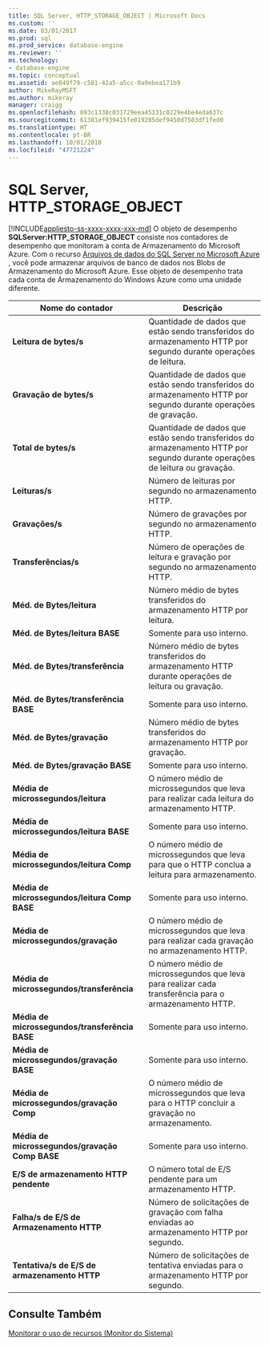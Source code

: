 ```yaml
---
title: SQL Server, HTTP_STORAGE_OBJECT | Microsoft Docs
ms.custom: ''
ms.date: 03/01/2017
ms.prod: sql
ms.prod_service: database-engine
ms.reviewer: ''
ms.technology:
- database-engine
ms.topic: conceptual
ms.assetid: ae849f79-c581-42a5-a5cc-0a9ebea171b9
author: MikeRayMSFT
ms.author: mikeray
manager: craigg
ms.openlocfilehash: 693c1338c031729eea45131c0229e4be4eda637c
ms.sourcegitcommit: 61381ef939415fe019285def9450d7583df1fed0
ms.translationtype: HT
ms.contentlocale: pt-BR
ms.lasthandoff: 10/01/2018
ms.locfileid: "47721224"
---
```

# <a name="sql-server-httpstorageobject"></a>SQL Server, HTTP_STORAGE_OBJECT
[!INCLUDE[appliesto-ss-xxxx-xxxx-xxx-md](../../includes/appliesto-ss-xxxx-xxxx-xxx-md.md)]
  O objeto de desempenho **SQLServer:HTTP_STORAGE_OBJECT** consiste nos contadores de desempenho que monitoram a conta de Armazenamento do Microsoft Azure. Com o recurso [Arquivos de dados do SQL Server no Microsoft Azure](../../relational-databases/databases/sql-server-data-files-in-microsoft-azure.md) , você pode armazenar arquivos de banco de dados nos Blobs de Armazenamento do Microsoft Azure. Esse objeto de desempenho trata cada conta de Armazenamento do Windows Azure como uma unidade diferente.  
  
|Nome do contador|Descrição|  
|------------------|-----------------|  
|**Leitura de bytes/s**|Quantidade de dados que estão sendo transferidos do armazenamento HTTP por segundo durante operações de leitura.|  
|**Gravação de bytes/s**|Quantidade de dados que estão sendo transferidos do armazenamento HTTP por segundo durante operações de gravação.|  
|**Total de bytes/s**|Quantidade de dados que estão sendo transferidos do armazenamento HTTP por segundo durante operações de leitura ou gravação.|  
|**Leituras/s**|Número de leituras por segundo no armazenamento HTTP.|  
|**Gravações/s**|Número de gravações por segundo no armazenamento HTTP.|  
|**Transferências/s**|Número de operações de leitura e gravação por segundo no armazenamento HTTP.|  
|**Méd. de Bytes/leitura**|Número médio de bytes transferidos do armazenamento HTTP por leitura.|  
|**Méd. de Bytes/leitura BASE**|Somente para uso interno.|
|**Méd. de Bytes/transferência**|Número médio de bytes transferidos do armazenamento HTTP durante operações de leitura ou gravação.|  
|**Méd. de Bytes/transferência BASE**|Somente para uso interno.|
|**Méd. de Bytes/gravação**|Número médio de bytes transferidos do armazenamento HTTP por gravação.|  
|**Méd. de Bytes/gravação BASE**|Somente para uso interno.|
|**Média de microssegundos/leitura**|O número médio de microssegundos que leva para realizar cada leitura do armazenamento HTTP.|  
|**Média de microssegundos/leitura BASE**|Somente para uso interno.|
|**Média de microssegundos/leitura Comp**|O número médio de microssegundos que leva para que o HTTP conclua a leitura para armazenamento.| 
|**Média de microssegundos/leitura Comp BASE**|Somente para uso interno.|
|**Média de microssegundos/gravação**|O número médio de microssegundos que leva para realizar cada gravação no armazenamento HTTP.|  
|**Média de microssegundos/transferência**|O número médio de microssegundos que leva para realizar cada transferência para o armazenamento HTTP.|  
|**Média de microssegundos/transferência BASE**|Somente para uso interno.|
|**Média de microssegundos/gravação BASE**|Somente para uso interno.|
|**Média de microssegundos/gravação Comp**|O número médio de microssegundos que leva para o HTTP concluir a gravação no armazenamento.|  
|**Média de microssegundos/gravação Comp BASE**|Somente para uso interno.|
|**E/S de armazenamento HTTP pendente**|O número total de E/S pendente para um armazenamento HTTP.|  
|**Falha/s de E/S de Armazenamento HTTP**|Número de solicitações de gravação com falha enviadas ao armazenamento HTTP por segundo.| 
|**Tentativa/s de E/S de armazenamento HTTP**|Número de solicitações de tentativa enviadas para o armazenamento HTTP por segundo.|  
  
## <a name="see-also"></a>Consulte Também  
 [Monitorar o uso de recursos &#40;Monitor do Sistema&#41;](../../relational-databases/performance-monitor/monitor-resource-usage-system-monitor.md)  
  
  
